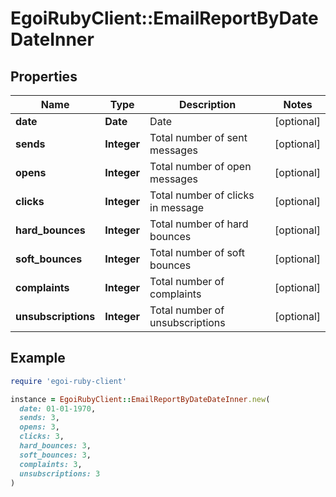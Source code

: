 # EgoiRubyClient::EmailReportByDateDateInner

## Properties

| Name | Type | Description | Notes |
| ---- | ---- | ----------- | ----- |
| **date** | **Date** | Date | [optional] |
| **sends** | **Integer** | Total number of sent messages | [optional] |
| **opens** | **Integer** | Total number of open messages | [optional] |
| **clicks** | **Integer** | Total number of clicks in message | [optional] |
| **hard_bounces** | **Integer** | Total number of hard bounces | [optional] |
| **soft_bounces** | **Integer** | Total number of soft bounces | [optional] |
| **complaints** | **Integer** | Total number of complaints | [optional] |
| **unsubscriptions** | **Integer** | Total number of unsubscriptions | [optional] |

## Example

```ruby
require 'egoi-ruby-client'

instance = EgoiRubyClient::EmailReportByDateDateInner.new(
  date: 01-01-1970,
  sends: 3,
  opens: 3,
  clicks: 3,
  hard_bounces: 3,
  soft_bounces: 3,
  complaints: 3,
  unsubscriptions: 3
)
```

